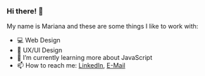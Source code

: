 ### Hi there! 👋

<!--
**marianadacunha/marianadacunha** is a ✨ _special_ ✨ repository because its `README.md` (this file) appears on your GitHub profile.
-->

My name is Mariana and these are some things I like to work with:

- 💻 Web Design
- 🎨 UX/UI Design
- 🌱 I’m currently learning more about JavaScript
- 📫 How to reach me: [LinkedIn](https://www.linkedin.com/in/marianadacunhamarques/), [E-Mail](mailto:marianadacunhamarques@gmail.com)
